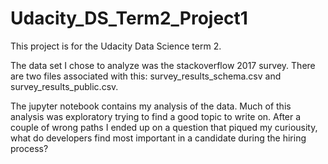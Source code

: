 # Udacity_DS_Term2_Project1

This project is for the Udacity Data Science term 2. 

The data set I chose to analyze was the stackoverflow 2017 survey. There are two files associated with this: survey_results_schema.csv and survey_results_public.csv.

The jupyter notebook contains my analysis of the data. Much of this analysis was exploratory trying to find a good topic to write on. After a couple of wrong paths I ended up on a question that piqued my curiousity, what do developers find most important in a candidate during the hiring process? 
